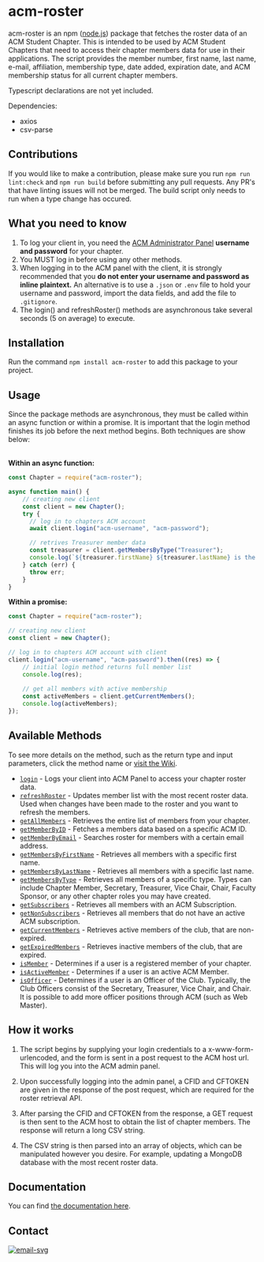 # acm-roster
acm-roster is an npm ([node.js](https://nodejs.org/en/)) package that fetches the roster data of an ACM Student Chapter. This is intended to be used by ACM Student Chapters that need to access their chapter members data for use in their applications. The script provides the member number, first name, last name, e-mail, affiliation, membership type, date added, expiration date, and ACM membership status for all current chapter members.

Typescript declarations are not yet included.

Dependencies:
* axios
* csv-parse

## Contributions
If you would like to make a contribution, please make sure you run `npm run lint:check` and `npm run build` before submitting any pull requests. Any PR's that have linting issues will not be merged. The build script only needs to run when a type change has occured. 

## What you need to know
1. To log your client in, you need the [ACM Administrator Panel](https://services.acm.org/public/chapters/chapterprofile/chapteradmin.cfm) **username and password** for your chapter.
2. You MUST log in before using any other methods.
3. When logging in to the ACM panel with the client, it is strongly recommended that you **do not enter your username and password as inline plaintext.** An alternative is to use a `.json` or `.env` file to hold your username and password, import the data fields, and add the file to `.gitignore`.  
4. The login() and refreshRoster() methods are asynchronous take several seconds (5 on average) to execute.

## Installation
Run the command `npm install acm-roster` to add this package to your project.

## Usage
Since the package methods are asynchronous, they must be called within an async function or within a promise. It is important that the login method finishes its job before the next method begins. Both techniques are show below:<br><br>

**Within an async function:**
```js
const Chapter = require("acm-roster");

async function main() {
    // creating new client
    const client = new Chapter();
    try {
      // log in to chapters ACM account
      await client.login("acm-username", "acm-password");

      // retrives Treasurer member data
      const treasurer = client.getMembersByType("Treasurer");
      console.log(`${treasurer.firstName} ${treasurer.lastName} is the clubs Treasurer.`);
    } catch (err) {
      throw err;
    }
}
```

**Within a promise:**
```js
const Chapter = require("acm-roster");

// creating new client
const client = new Chapter();

// log in to chapters ACM account with client
client.login("acm-username", "acm-password").then((res) => {
    // initial login method returns full member list
    console.log(res);
	
    // get all members with active membership
    const activeMembers = client.getCurrentMembers();
    console.log(activeMembers);
});
```
## Available Methods
To see more details on the method, such as the return type and input parameters, click the method name or [visit the Wiki](https://github.com/mgrist/acm-roster/wiki).
* [`login`](https://github.com/mgrist/acm-roster/wiki/login) - Logs your client into ACM Panel to access your chapter roster data.
* [`refreshRoster`](https://github.com/mgrist/acm-roster/wiki/refreshRoster) - Updates member list with the most recent roster data. Used when changes have been made to the roster and you want to refresh the members.
* [`getAllMembers`](https://github.com/mgrist/acm-roster/wiki/getAllMembers) - Retrieves the entire list of members from your chapter.
* [`getMemberByID`](https://github.com/mgrist/acm-roster/wiki/getMemberById) - Fetches a members data based on a specific ACM ID.
* [`getMemberByEmail`](https://github.com/mgrist/acm-roster/wiki/getMemberByEmail) - Searches roster for members with a certain email address.
* [`getMembersByFirstName`](https://github.com/mgrist/acm-roster/wiki/getMembersByFirstName) - Retrieves all members with a specific first name.
* [`getMembersByLastName`](https://github.com/mgrist/acm-roster/wiki/getMembersByLastName) - Retrieves all members with a specific last name.
* [`getMembersByType`](https://github.com/mgrist/acm-roster/wiki/getMembersByType) - Retrieves all members of a specific type. Types can include Chapter Member, Secretary, Treasurer, Vice Chair, Chair, Faculty Sponsor, or any other chapter roles you may have created.
* [`getSubscribers`](https://github.com/mgrist/acm-roster/wiki/getSubscribers) - Retrieves all members with an ACM Subscription.
* [`getNonSubscribers`](https://github.com/mgrist/acm-roster/wiki/getNonSubscribers) - Retrieves all members that do not have an active ACM subscription.
* [`getCurrentMembers`]() - Retrieves active members of the club, that are non-expired.
* [`getExpiredMembers`]() - Retrieves inactive members of the club, that are expired.
* [`isMember`]() - Determines if a user is a registered member of your chapter.
* [`isActiveMember`]() - Determines if a user is an active ACM Member.
* [`isOfficer`]() - Determines if a user is an Officer of the Club. Typically, the Club Officers consist of the Secretary, Treasurer, Vice Chair, and Chair. It is possible to add more officer positions through ACM (such as Web Master).


## How it works
1. The script begins by supplying your login credentials to a x-www-form-urlencoded, and the form is sent in a post request to the ACM host url. This will log you into the ACM admin panel.

2. Upon successfully logging into the admin panel, a CFID and CFTOKEN are given in the response of the post request, which are required for the roster retrieval API.

3. After parsing the CFID and CFTOKEN from the response, a GET request is then sent to the ACM host to obtain the list of chapter members. The response will return a long CSV string.

4. The CSV string is then parsed into an array of objects, which can be manipulated however you desire. For example, updating a MongoDB database with the most recent roster data.

## Documentation
You can find [the documentation here](https://github.com/mgrist/acm-roster/wiki).

## Contact
[![email-svg](https://img.shields.io/badge/email-matthewgrist0311%40gmail.com-red?style=flat&logo=gmail)](mailto:matthewgrist0311@gmail.com)<br>
